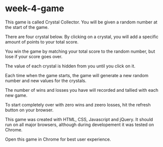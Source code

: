# week-4-game

This game is called Crystal Collector. You will be given a random number at the start of the game.

There are four crystal below. By clicking on a crystal, you will add a specific amount of points to your total score.

You win the game by matching your total score to the random number, but lose if your score goes over.

The value of each crystal is hidden from you until you click on it.

Each time when the game starts, the game will generate a new random number and new values for the crystals.

The number of wins and losses you have will recorded and tallied with each new game. 

To start completely over with zero wins and zeero losses, hit the refresh button on your browser.

This game was created with HTML, CSS, Javascript and jQuery. It should run on all major browsers, although during developement it was tested on Chrome.

Open this game in Chrome for best user experience.